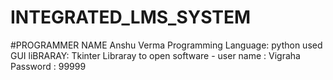 # INTEGRATED_LMS_SYSTEM
#PROGRAMMER NAME Anshu Verma
Programming Language: python
used GUI liBRARAY: Tkinter Libraray
to open software -
user name : Vigraha
Password : 99999
